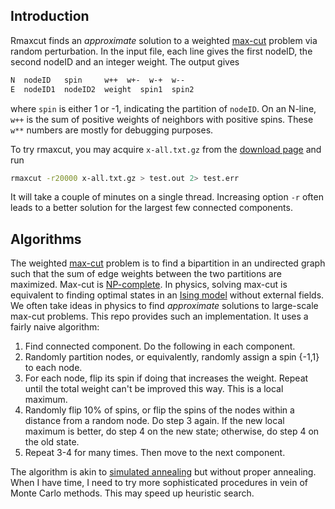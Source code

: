 ## Introduction

Rmaxcut finds an *approximate* solution to a weighted [max-cut][max-cut]
problem via random perturbation. In the input file, each line gives the first
nodeID, the second nodeID and an integer weight. The output gives
```txt
N  nodeID   spin     w++  w+-  w-+  w--
E  nodeID1  nodeID2  weight  spin1  spin2
```
where `spin` is either 1 or -1, indicating the partition of `nodeID`. On an
N-line, `w++` is the sum of positive weights of neighbors with positive spins.
These `w**` numbers are mostly for debugging purposes.

To try rmaxcut, you may acquire `x-all.txt.gz` from the [download
page][download] and run
```sh
rmaxcut -r20000 x-all.txt.gz > test.out 2> test.err
```
It will take a couple of minutes on a single thread. Increasing option `-r`
often leads to a better solution for the largest few connected components.

## Algorithms

The weighted [max-cut][max-cut] problem is to find a bipartition in an
undirected graph such that the sum of edge weights between the two partitions 
are maximized. Max-cut is [NP-complete][np-comp]. In physics, solving max-cut
is equivalent to finding optimal states in an [Ising model][ising] without
external fields. We often take ideas in physics to find *approximate* solutions
to large-scale max-cut problems. This repo provides such an implementation.
It uses a fairly naive algorithm:

1. Find connected component. Do the following in each component.
2. Randomly partition nodes, or equivalently, randomly assign a spin {-1,1} to
   each node.
3. For each node, flip its spin if doing that increases the weight. Repeat
   until the total weight can't be improved this way. This is a local maximum.
4. Randomly flip 10% of spins, or flip the spins of the nodes within a distance
   from a random node. Do step 3 again. If the new local maximum is better, do
   step 4 on the new state; otherwise, do step 4 on the old state.
5. Repeat 3-4 for many times. Then move to the next component.

The algorithm is akin to [simulated annealing][sa] but without proper annealing.
When I have time, I need to try more sophisticated procedures in vein of
Monte Carlo methods. This may speed up heuristic search.

[max-cut]: https://en.wikipedia.org/wiki/Maximum_cut
[np-comp]: https://en.wikipedia.org/wiki/NP-completeness
[ising]: https://en.wikipedia.org/wiki/Ising_model#Connection_to_graph_maximum_cut
[sa]: https://en.wikipedia.org/wiki/Simulated_annealing
[download]: https://github.com/lh3/rmaxcut/releases/tag/data1
